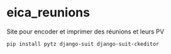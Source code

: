 # eica_reunions
Site pour encoder et imprimer des réunions et leurs PV

    pip install pytz django-suit django-suit-ckeditor
